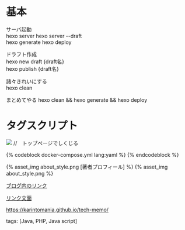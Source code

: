 # 基本

サーバ起動  
hexo server
hexo server --draft  
hexo generate
hexo deploy

ドラフト作成  
hexo new draft {draft名}  
hexo publish {draft名}    

諸々きれいにする  
hexo clean

まとめてやる
hexo clean && hexo generate && hexo deploy


# タグスクリプト
![](initializr.png) //　トップページでしくじる

 {% codeblock docker-compose.yml lang:yaml %}
 {% endcodeblock %}

{% asset_img about_style.png [著者プロフィール] %}
{% asset_img about_style.png %}

[ブログ内のリンク](/tech-memo/2020/04/2020-0415-hexoCheatsheet/)

[リンク文面](https://orchid.run/wiki/learn )

https://karintomania.github.io/tech-memo/

tags: [Java, PHP, Java script]